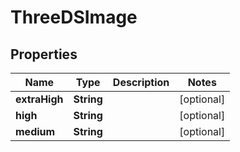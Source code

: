 
# ThreeDSImage

## Properties
Name | Type | Description | Notes
------------ | ------------- | ------------- | -------------
**extraHigh** | **String** |  |  [optional]
**high** | **String** |  |  [optional]
**medium** | **String** |  |  [optional]



